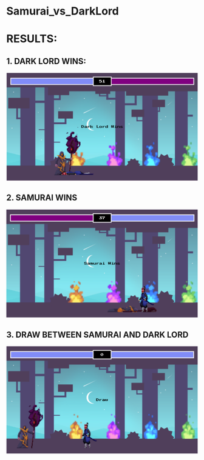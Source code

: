 # Samurai_vs_DarkLord


# RESULTS:


## 1. DARK LORD WINS:

![Alt text](https://github.com/iiShreya/Samurai_vs_DarkLord/blob/master/img/results/dark%20lord%20wins.png)



## 2. SAMURAI WINS

![Alt text](https://github.com/iiShreya/Samurai_vs_DarkLord/blob/master/img/results/samurai%20wins.png)


## 3. DRAW BETWEEN SAMURAI AND DARK LORD

![Alt text](https://github.com/iiShreya/Samurai_vs_DarkLord/blob/master/img/results/draw.png)
